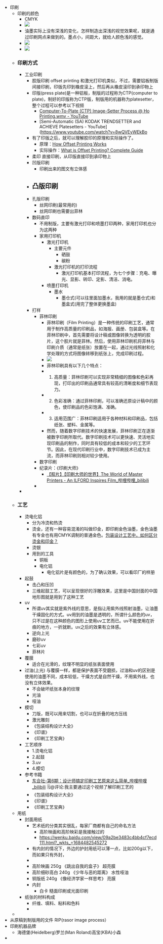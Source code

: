 - 印刷
    - 印刷的颜色
        - CMYK
        - ![](https://firebasestorage.googleapis.com/v0/b/firescript-577a2.appspot.com/o/imgs%2Fapp%2Fxinyiheng%2FMoOsgmWLpr.png?alt=media&token=787050b6-fbe2-4b83-a922-30f78b2d9c90)
        - 油墨实际上没有深浅的变化，怎样制造出深浅的视觉效果呢，就是通过印刷网点来做到的。墨点小，间距大，就给人颜色浅的感觉。
        - ![](https://firebasestorage.googleapis.com/v0/b/firescript-577a2.appspot.com/o/imgs%2Fapp%2Fxinyiheng%2F-x5qnk2Gpw.png?alt=media&token=06a61dee-687f-409c-bce1-a2ea7708065b)
        - ![](https://firebasestorage.googleapis.com/v0/b/firescript-577a2.appspot.com/o/imgs%2Fapp%2Fxinyiheng%2FJvf0sMhsGw.png?alt=media&token=3802cf37-c39c-4ba4-918b-efdf28b0e630)
    - ### 印刷方式
        - 工业印刷
            - 胶版印刷 offset printing 和激光打印机类似，不过，需要铝板制版 间接印刷，印版先印到橡皮滚上，然后再从橡皮滚印到承印物上
            - 印版(press plate)是一种铝板，制版的过程称为CTP(computer to plate)，制好的印版称为CTP版，制版用的机器称为platesetter，整个过程可以参考以下视频
                - [Computer-To-Plate (CTP) Image-Setter Process @ Ho Printing.wmv - YouTube](https://www.youtube.com/watch?v=mA8Dnp0rp3Y)
                - [Semi-Automatic (SA) KODAK TRENDSETTER and ACHIEVE Platesetters - YouTube](https://www.youtube.com/watch?v=8wQVEyWEkBo
            - 有了印版之后，就可以理解胶印的原理和实际操作了。
                - 原理：[How Offset Printing Works](https://www.youtube.com/watch?v=5LMU-zB8Sro)
                - 实际操作：[What is Offset Printing? Complete Guide](https://www.youtube.com/watch?v=pQ2jIFweEN4)
            - 柔印 直接印刷，从印版直接印到承印物上
            - 凹版印刷
                - 印刷出来的图文有立体感
            - 凸版印刷
                - 
            - 孔版印刷
                - 丝网印刷(最常用的)
                - 丝网印刷也需要出菲林
            - 数码直印
                - 不用制版，主要有激光打印和喷墨打印两种，家用打印机也分为这两种
                - 家用打印机
                    - 激光打印机
                        - 主要元件
                            - 硒鼓
                            - 碳粉
                        - 激光打印机的打印流程
                            - 激光打印机基本打印流程，为七个步骤：充电、曝光、显影、转印、定影、清洁、消电。
                    - 喷墨打印机
                        - 墨水
                            - 墨仓式(可以往里面加墨水，我用的就是墨仓式)和墨盒式(用完了整体更换墨盒)
            - 打样
                - 菲林印刷
                    - 菲林印刷（Film Printing）是一种传统的印刷工艺，通常用于制作高质量的印刷品，如海报、画册、包装盒等。在菲林印刷中，首先需要将设计稿或图像转换为透明的胶片，这个胶片就是菲林。然后，使用菲林印刷机将菲林与印刷介质（通常是纸张）放置在一起，通过光线照射和化学处理的方式将图像转移到纸张上，完成印刷过程。
                    - ![](https://firebasestorage.googleapis.com/v0/b/firescript-577a2.appspot.com/o/imgs%2Fapp%2Fxinyiheng%2FxyVPAruDzv.png?alt=media&token=0b643b73-4f17-4364-96dd-6f86d6c2f84c)
                    - 菲林印刷具有以下几个特点：
                    - 1. 高质量：菲林印刷可以实现非常精细的图像和色彩再现，打印出的印刷品通常具有较高的清晰度和细节表现力。
                    - 2. 色彩准确：通过菲林印刷，可以准确还原设计稿中的颜色，使印刷品的色彩饱满、准确。
                    - 3. 适用范围广：菲林印刷适用于各种材料和印刷品，包括纸张、塑料、金属等。
                    - 然而，随着数字印刷技术的快速发展，菲林印刷正在逐渐被数字印刷所取代。数字印刷技术可以更快速、灵活地实现印刷品的制作，同时具有较低的成本和较少的工艺环节。因此，在现代印刷行业中，数字印刷技术已成为主流，而菲林印刷则相对较少使用。
                - 数字印刷
                - 纪录片：《印刷大师》
                    - [【胶片】【印刷大师的世界】The World of Master Printers - An ILFORD Inspires Film_哔哩哔哩_bilibili](https://www.bilibili.com/video/BV1P14y157Ba/?spm_id_from=333.337.search-card.all.click&vd_source=3d8ccab137cc879b5f9cbc14d68843ab)
                - 
        - 
    - ### 工艺
        - 烫电化铝
            - 分为冷烫和热烫
            - 烫金，还有一种容易混淆的叫做印金，即印刷金色油墨，金色油墨有专金也有用CMYK调制的普通金色。[包装设计工艺中，如何区分烫金和印金？](https://www.bilibili.com/video/BV1SF411n7M6/?spm_id_from=pageDriver&vd_source=3d8ccab137cc879b5f9cbc14d68843ab)
            - 烫银
            - 用到的工具
                - 铜板
                - 电化铝
                    - 电化铝片是有颜色的，为了确认效果，可以看印厂的样册
        - 起鼓
            - 击凸和压凹
            - 三维起鼓工艺，可以呈现很好的浮雕效果，这里是中国封面的中国地形图就是用到了这种工艺
        - uv 
            - 所谓uv其实就是紫外线的意思，是指让用紫外线照射油墨，让油墨干燥固化的方式。uv用到的油墨是透明的，所谓什么颜色的uv，只不过是在这种颜色的图形上使用uv工艺而已。uv不能使用在折痕的地方，一折就断。uv之后的效果有立体感。
            - 逆向上光
            - 磨砂uv
            - 七彩uv
            - 菲林片
        - 覆膜
            - 适合在光滑的，纹理不明显的纸张表面使用
        - 过油(上光)  与覆膜一样，都是保护表面不受磨损，过油和uv的区别是使用的油墨不同，成本较低，干燥方式是自然干燥，不用紫外线，也没有立体效果。
            - 不会破坏纸张本身的纹理
            - 光油
            - 哑油
        - 模切
            - 刀版，既可以用来切割，也可以在折叠的地方压线
            - 激光雕刻
            - 《包装结构设计大全》
            - 《印谱》
            - 《印刷工艺宝典》
        - 工艺顺序
            - 1.烫电化铝
            - 2.起鼓
            - 3.uv
            - 4.模切
        - 参考书籍
            - [东合社-第6期：设计师搞定印刷工艺原来这么简单_哔哩哔哩_bilibili](https://www.bilibili.com/video/BV1Jg41177eW/?spm_id_from=pageDriver&vd_source=3d8ccab137cc879b5f9cbc14d68843ab)
🗒@评论:我主要通过这个视频了解印刷工艺的
            - 《包装结构设计大全》
            - 《印谱》
            - 《印刷工艺宝典》
    - 用纸
        - 封面用纸
            - 艺术纸的分类其实很乱，每家厂商都有自己的命名方法
                - 高阶映画和高阶映彩是我接触过的
                - https://wenku.baidu.com/view/09a2be3483c4bb4cf7ecd111.html?_wkts_=1684482545272
            - 有内封的情况下，外边的护封用纸可以薄一点，比如200g以下，而如果只有外封，
            - 
            - 高阶映画 250g 《跳出自我的盒子》 超亮膜
            - 高阶细砂高白 240g 《少年与恶的距离》 水性哑油
            - 铜版纸 240g 《像经济学家一样思考》 亮膜
            - 内封
                - 白卡 糙面印刷或光面印刷
        - 纸张的材料构成
            - 纤维、填料、粘料和色料
            - 
    - 
- 从原稿到制版用的文件 RIP(rasor image process）
- 印刷机器品牌
    - 海德堡(Heidelberg)罗兰(Man Roland)高宝(KBA)小森
- 
